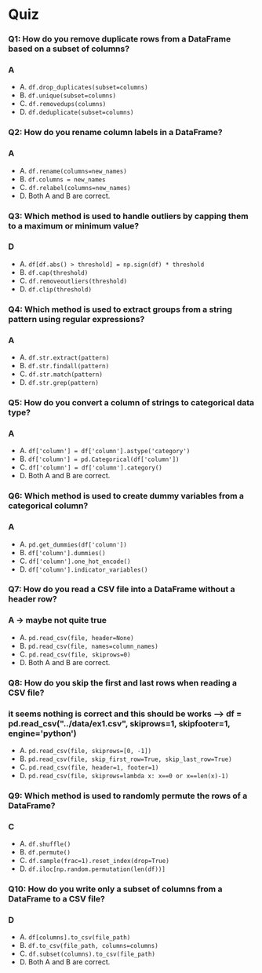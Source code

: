 # Quiz

### Q1: How do you remove duplicate rows from a DataFrame based on a subset of columns?
### A
- A. `df.drop_duplicates(subset=columns)`
- B. `df.unique(subset=columns)`
- C. `df.removedups(columns)`
- D. `df.deduplicate(subset=columns)`

### Q2: How do you rename column labels in a DataFrame?
### A
- A. `df.rename(columns=new_names)`
- B. `df.columns = new_names`
- C. `df.relabel(columns=new_names)`
- D. Both A and B are correct.

### Q3: Which method is used to handle outliers by capping them to a maximum or minimum value?
### D
- A. `df[df.abs() > threshold] = np.sign(df) * threshold`
- B. `df.cap(threshold)`
- C. `df.removeoutliers(threshold)`
- D. `df.clip(threshold)`

### Q4: Which method is used to extract groups from a string pattern using regular expressions?
### A
- A. `df.str.extract(pattern)`
- B. `df.str.findall(pattern)`
- C. `df.str.match(pattern)`
- D. `df.str.grep(pattern)`

### Q5: How do you convert a column of strings to categorical data type?
### A
- A. `df['column'] = df['column'].astype('category')`
- B. `df['column'] = pd.Categorical(df['column'])`
- C. `df['column'] = df['column'].category()`
- D. Both A and B are correct.

### Q6: Which method is used to create dummy variables from a categorical column?
### A
- A. `pd.get_dummies(df['column'])`
- B. `df['column'].dummies()`
- C. `df['column'].one_hot_encode()`
- D. `df['column'].indicator_variables()`

### Q7: How do you read a CSV file into a DataFrame without a header row?
### A -> maybe not quite true
- A. `pd.read_csv(file, header=None)`
- B. `pd.read_csv(file, names=column_names)`
- C. `pd.read_csv(file, skiprows=0)`
- D. Both A and B are correct.

### Q8: How do you skip the first and last rows when reading a CSV file?
### it seems nothing is correct and this should be works --> df = pd.read_csv("../data/ex1.csv", skiprows=1, skipfooter=1, engine='python')
- A. `pd.read_csv(file, skiprows=[0, -1])`
- B. `pd.read_csv(file, skip_first_row=True, skip_last_row=True)`
- C. `pd.read_csv(file, header=1, footer=1)`
- D. `pd.read_csv(file, skiprows=lambda x: x==0 or x==len(x)-1)`

### Q9: Which method is used to randomly permute the rows of a DataFrame?
### C
- A. `df.shuffle()`
- B. `df.permute()`
- C. `df.sample(frac=1).reset_index(drop=True)`
- D. `df.iloc[np.random.permutation(len(df))]`

### Q10: How do you write only a subset of columns from a DataFrame to a CSV file?
### D
- A. `df[columns].to_csv(file_path)`
- B. `df.to_csv(file_path, columns=columns)`
- C. `df.subset(columns).to_csv(file_path)`
- D. Both A and B are correct.
